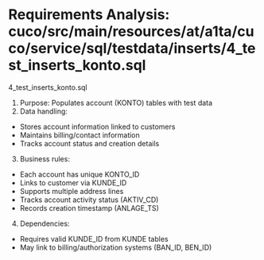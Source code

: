 # Requirements Analysis: cuco/src/main/resources/at/a1ta/cuco/service/sql/testdata/inserts/4_test_inserts_konto.sql

4_test_inserts_konto.sql
1. Purpose: Populates account (KONTO) tables with test data
2. Data handling:
- Stores account information linked to customers
- Maintains billing/contact information
- Tracks account status and creation details

3. Business rules:
- Each account has unique KONTO_ID
- Links to customer via KUNDE_ID
- Supports multiple address lines
- Tracks account activity status (AKTIV_CD)
- Records creation timestamp (ANLAGE_TS)

4. Dependencies:
- Requires valid KUNDE_ID from KUNDE tables
- May link to billing/authorization systems (BAN_ID, BEN_ID)